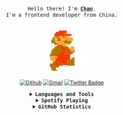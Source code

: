 <p align="center">
  <samp>
    Hello there! I'm <b><a rel="nofollow noopener noreferrer" target="_blank" href="https://github.com/c1204">Chan</a></b>.
    <br>I'm a frontend developer from China.<br>
  </samp>
  
  <img src="https://github.com/c1204/c1204/blob/main/33HU.gif" width="150"/>
</p>
<div align="center">
  
   [![Github](https://img.shields.io/badge/-Github-000?style=flat&logo=Github&logoColor=white)](https://github.com/c1204)
   [![Gmail](https://img.shields.io/badge/-Gmail-c14438?style=flat&logo=Gmail&logoColor=white)](mailto:chanxin.cn@gmail.com)
   [![Twitter Badge](https://img.shields.io/badge/-@chanxin1204-1ca0f1?style=flat&labelColor=1ca0f1&logo=twitter&logoColor=white&link=https://twitter.com/sakshamtaneja00)](https://twitter.com/chanxin1204)
  
</div>

<details align="center">
<summary> <b> <samp> Languages and Tools </samp></b></summary>
<samp>
<br />
  
![JavaScript](https://img.shields.io/badge/-JavaScript-%23F7DF1C?style=flat-square&logo=javascript&logoColor=000000&labelColor=%23F7DF1C&color=%23FFCE5A)
![React](https://img.shields.io/badge/-React-61DAFB?style=flat-square&logo=react&logoColor=ffffff)
![HTML5](https://img.shields.io/badge/-HTML5-%23E44D27?style=flat-square&logo=html5&logoColor=ffffff)
![CSS3](https://img.shields.io/badge/-CSS3-%231572B6?style=flat-square&logo=css3)
![Sass](https://img.shields.io/badge/-Sass-%23CC6699?style=flat-square&logo=sass&logoColor=ffffff)
![Markdown](https://img.shields.io/badge/-Markdown-000000?style=flat-square&logo=markdown)
![Nodejs](https://img.shields.io/badge/-Nodejs-339933?style=flat-square&logo=Node.js&logoColor=ffffff)
![Npm](https://img.shields.io/badge/-npm-CB3837?style=flat-square&logo=npm)
![Microsoft Sql Server](https://img.shields.io/badge/-Sql%20Server-CC2927?style=flat-square&logo=microsoft-sql-server&logoColor=ffffff)
![Git](https://img.shields.io/badge/-Git-%23F05032?style=flat-square&logo=git&logoColor=%23ffffff)
![GitLab](https://img.shields.io/badge/-GitLab-FCA121?style=flat-square&logo=gitlab)
![GitHub](https://img.shields.io/badge/-GitHub-181717?style=flat-square&logo=github)
![VS Code](http://img.shields.io/badge/-VS%20Code-007ACC?style=flat-square&logo=visual-studio-code&logoColor=ffffff)
![Eclipse-IDE](http://img.shields.io/badge/-Eclipse-2C2255?style=flat-square&logo=eclipse&logoColor=ffffff)
![Powershell](http://img.shields.io/badge/-Powershell-5391FE?style=flat-square&logo=powershell&logoColor=ffffff)
![Windows](http://img.shields.io/badge/-Windows-0078D6?style=flat-square&logo=windows&logoColor=ffffff)

</samp>
</details>


<details align="center">
<summary> <b> <samp> Spotify Playing </samp></b></summary>
<samp>
  
  [![spotify-github-profile](https://spotify-github-profile.vercel.app/api/view?uid=31wdbbhkz7wgo7hf64jy3ragkfh4&cover_image=true&theme=compact&show_offline=false&background_color=ffffff&interchange=false)](https://spotify-github-profile.vercel.app/api/view?uid=31wdbbhkz7wgo7hf64jy3ragkfh4&redirect=true)

</samp>
</details>

<details align="center">
<summary> <b> <samp> GitHub Statistics </samp></b></summary>
<samp>
<br/>
  
  ![c1204's GitHub stats](https://github-readme-stats.vercel.app/api?username=c1204&bg_color=30,e96443,904e95&title_color=fff&text_color=fff)
  
  <br/>
  <a href="https://wakatime.com"><img src="https://wakatime.com/share/@ea496b99-9362-440a-acdc-722b86dc08c2/0ecc0224-d2e0-40fd-a391-eee80cca1170.png" /></a>

  <br/>
  <a href="https://wakatime.com"><img src="https://wakatime.com/share/@ea496b99-9362-440a-acdc-722b86dc08c2/f58b8dad-eaf6-46c4-93b2-2eb08c41d046.png" width="500" /></a>
  
</samp>
</details>






